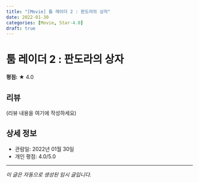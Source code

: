 ```yaml
---
title: "[Movie] 툼 레이더 2 : 판도라의 상자"
date: 2022-01-30
categories: [Movie, Star-4.0]
draft: true
---
```


# 툼 레이더 2 : 판도라의 상자

**평점:** ★ 4.0

## 리뷰

(리뷰 내용을 여기에 작성하세요)

## 상세 정보

- 관람일: 2022년 01월 30일
- 개인 평점: 4.0/5.0

---

*이 글은 자동으로 생성된 임시 글입니다.*

